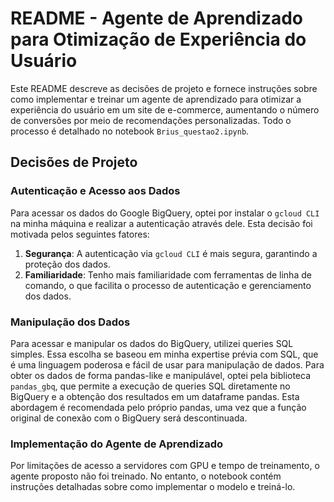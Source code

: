# README - Agente de Aprendizado para Otimização de Experiência do Usuário

Este README descreve as decisões de projeto e fornece instruções sobre como implementar e treinar um agente de aprendizado para otimizar a experiência do usuário em um site de e-commerce, aumentando o número de conversões por meio de recomendações personalizadas. Todo o processo é detalhado no notebook `Brius_questao2.ipynb`.

## Decisões de Projeto

### Autenticação e Acesso aos Dados

Para acessar os dados do Google BigQuery, optei por instalar o `gcloud CLI` na minha máquina e realizar a autenticação através dele. Esta decisão foi motivada pelos seguintes fatores:

1. **Segurança**: A autenticação via `gcloud CLI` é mais segura, garantindo a proteção dos dados.
2. **Familiaridade**: Tenho mais familiaridade com ferramentas de linha de comando, o que facilita o processo de autenticação e gerenciamento dos dados.

### Manipulação dos Dados

Para acessar e manipular os dados do BigQuery, utilizei queries SQL simples. Essa escolha se baseou em minha expertise prévia com SQL, que é uma linguagem poderosa e fácil de usar para manipulação de dados. Para obter os dados de forma pandas-like e manipulável, optei pela biblioteca `pandas_gbq`, que permite a execução de queries SQL diretamente no BigQuery e a obtenção dos resultados em um dataframe pandas. Esta abordagem é recomendada pelo próprio pandas, uma vez que a função original de conexão com o BigQuery será descontinuada.

### Implementação do Agente de Aprendizado

Por limitações de acesso a servidores com  GPU e tempo de treinamento, o agente proposto não foi treinado. No entanto, o notebook contém instruções detalhadas sobre como implementar o modelo e treiná-lo.